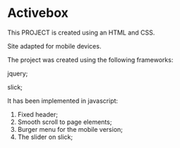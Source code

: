 # Activebox
This PROJECT is created using an HTML and CSS.

Site adapted for mobile devices. 

The project was created using the following frameworks:

jquery;

slick;

It has been implemented in javascript:

1) Fixed header;
2) Smooth scroll to page elements;
3) Burger menu for the mobile version;
4) The slider on slick;
